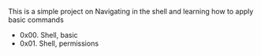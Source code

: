 This is a simple project on Navigating in the shell and learning how to apply basic commands
- 0x00. Shell, basic
- 0x01. Shell, permissions
